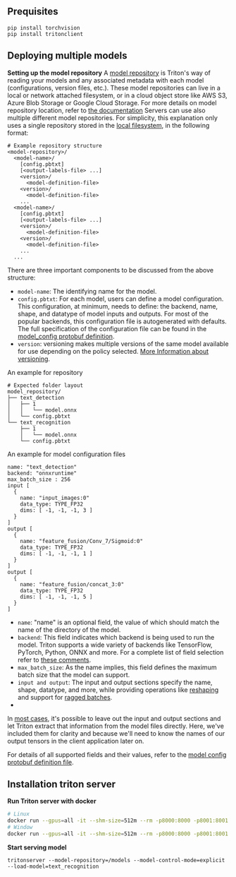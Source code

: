 ## Prequisites
```
pip install torchvision
pip install tritonclient
```

## Deploying multiple models
**Setting up the model repository**
A [model repository](https://docs.nvidia.com/deeplearning/triton-inference-server/user-guide/docs/user_guide/model_repository.html) is Triton's way of reading your models and any associated metadata with each model (configurations, version files, etc.). These model repositories can live in a local or network attached filesystem, or in a cloud object store like AWS S3, Azure Blob Storage or Google Cloud Storage. For more details on model repository location, refer to [the documentation](https://docs.nvidia.com/deeplearning/triton-inference-server/user-guide/docs/user_guide/model_repository.html#model-repository-locations) Servers can use also multiple different model repositories. For simplicity, this explanation only uses a single repository stored in the [local filesystem](https://docs.nvidia.com/deeplearning/triton-inference-server/user-guide/docs/user_guide/model_repository.html#local-file-system), in the following format:
```
# Example repository structure
<model-repository>/
  <model-name>/
    [config.pbtxt]
    [<output-labels-file> ...]
    <version>/
      <model-definition-file>
    <version>/
      <model-definition-file>
    ...
  <model-name>/
    [config.pbtxt]
    [<output-labels-file> ...]
    <version>/
      <model-definition-file>
    <version>/
      <model-definition-file>
    ...
  ...
```
There are three important components to be discussed from the above structure:

- `model-name`: The identifying name for the model.
- `config.pbtxt`: For each model, users can define a model configuration. This configuration, at minimum, needs to define: the backend, name, shape, and datatype of model inputs and outputs. For most of the popular backends, this configuration file is autogenerated with defaults. The full specification of the configuration file can be found in the [model_config protobuf definition](https://github.com/triton-inference-server/common/blob/main/protobuf/model_config.proto).
- `version`: versioning makes multiple versions of the same model available for use depending on the policy selected. [More Information about versioning](https://docs.nvidia.com/deeplearning/triton-inference-server/user-guide/docs/user_guide/model_repository.html#model-versions).

An example for repository
```
# Expected folder layout
model_repository/
├── text_detection
│   ├── 1
│   │   └── model.onnx
│   └── config.pbtxt
└── text_recognition
    ├── 1
    │   └── model.onnx
    └── config.pbtxt
```
An example for model configuration files
```
name: "text_detection"
backend: "onnxruntime"
max_batch_size : 256
input [
  {
    name: "input_images:0"
    data_type: TYPE_FP32
    dims: [ -1, -1, -1, 3 ]
  }
]
output [
  {
    name: "feature_fusion/Conv_7/Sigmoid:0"
    data_type: TYPE_FP32
    dims: [ -1, -1, -1, 1 ]
  }
]
output [
  {
    name: "feature_fusion/concat_3:0"
    data_type: TYPE_FP32
    dims: [ -1, -1, -1, 5 ]
  }
]
```
- `name`: "name" is an optional field, the value of which should match the name of the directory of the model.
- `backend`: This field indicates which backend is being used to run the model. Triton supports a wide variety of backends like TensorFlow, PyTorch, Python, ONNX and more. For a complete list of field selection refer to [these comments](https://github.com/triton-inference-server/backend#backends).
- `max_batch_size`: As the name implies, this field defines the maximum batch size that the model can support.
- `input and output`: The input and output sections specify the name, shape, datatype, and more, while providing operations like [reshaping](https://github.com/triton-inference-server/server/blob/main/docs/user_guide/model_configuration.md#reshape) and support for [ragged batches](https://github.com/triton-inference-server/server/blob/main/docs/user_guide/ragged_batching.md#ragged-batching).
- 
In [most cases](https://docs.nvidia.com/deeplearning/triton-inference-server/user-guide/docs/user_guide/model_configuration.html#auto-generated-model-configuration), it's possible to leave out the input and output sections and let Triton extract that information from the model files directly. Here, we've included them for clarity and because we'll need to know the names of our output tensors in the client application later on.

For details of all supported fields and their values, refer to the [model config protobuf definition file](https://github.com/triton-inference-server/common/blob/main/protobuf/model_config.proto).

## Installation triton server
**Run Triton server with docker**
```bash
# Linux
docker run --gpus=all -it --shm-size=512m --rm -p8000:8000 -p8001:8001 -p8002:8002 -v ${PWD}:/workspace/ -v ${PWD}/my_repository:/models -v ./requirements.txt:/opt/tritonserver/requirements.txt nvcr.io/nvidia/tritonserver:22.08-py3
# Window
docker run --gpus=all -it --shm-size=512m --rm -p8000:8000 -p8001:8001 -p8002:8002 -v %cd%:/workspace/ -v %cd%\my_repository:/models -v .\requirements.txt:/opt/tritonserver/requirements.txt nvcr.io/nvidia/tritonserver:22.08-py3
```
**Start serving model**
```
tritonserver --model-repository=/models --model-control-mode=explicit --load-model=text_recognition
```
## 
